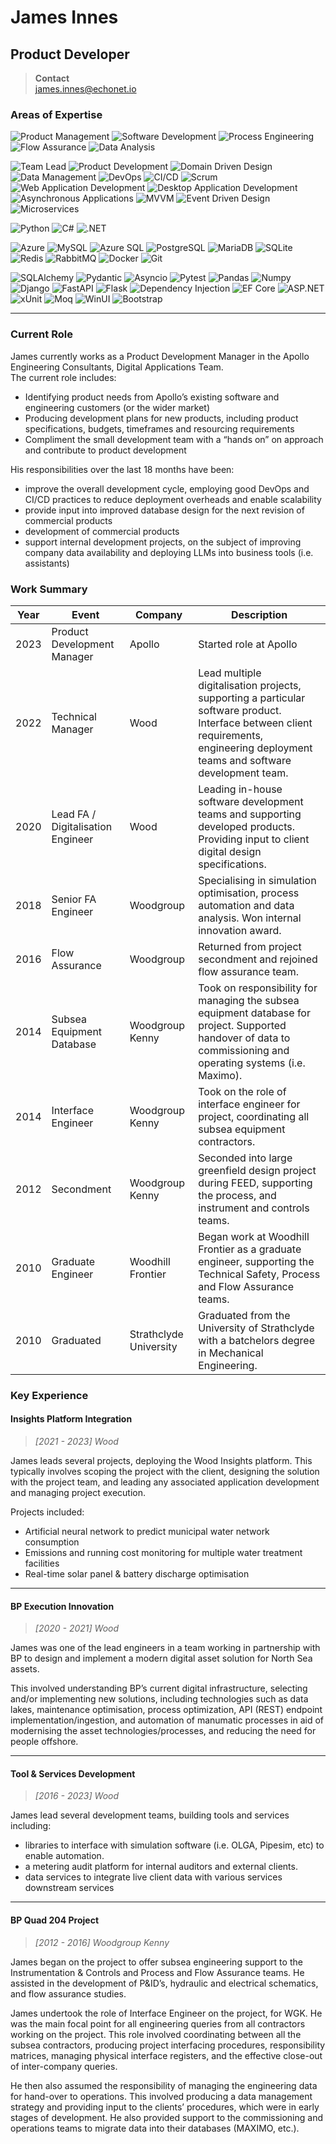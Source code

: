 # James Innes

## Product Developer

> **Contact**  
> james.innes@echonet.io

### Areas of Expertise
<!-- 3670A0 -->
![Product Management](https://img.shields.io/badge/Product_Management-3670A0?style=for-the-badge)
![Software Development](https://img.shields.io/badge/Software_Development-3670A0?style=for-the-badge)
![Process Engineering](https://img.shields.io/badge/Process_Engineering-3670A0?style=for-the-badge)
![Flow Assurance](https://img.shields.io/badge/Flow_Assurance-3670A0?style=for-the-badge)
![Data Analysis](https://img.shields.io/badge/Data_Analysis-3670A0?style=for-the-badge)

<!-- 4B82B3 -->
![Team Lead](https://img.shields.io/badge/Team_Lead-4B82B3)
![Product Development](https://img.shields.io/badge/Product_Development-4B82B3)
![Domain Driven Design](https://img.shields.io/badge/Domain_Driven_Design-4B82B3)
![Data Management](https://img.shields.io/badge/Data_Management-4B82B3)
![DevOps](https://img.shields.io/badge/DevOps-4B82B3)
![CI/CD](https://img.shields.io/badge/CI/CD-4B82B3)
![Scrum](https://img.shields.io/badge/Scrum-4B82B3)
![Web Application Development](https://img.shields.io/badge/Web_Application_Development-4B82B3)
![Desktop Application Development](https://img.shields.io/badge/Desktop_Application_Development-4B82B3)
![Asynchronous Applications](https://img.shields.io/badge/Asynchronous_Applications-4B82B3)
![MVVM](https://img.shields.io/badge/MVVM-4B82B3)
![Event Driven Design](https://img.shields.io/badge/Event_Driven_Design-4B82B3)
![Microservices](https://img.shields.io/badge/Microservices-4B82B3)


<!-- 6094C6 -->
![Python](https://img.shields.io/badge/Python-6094C6?logo=python&logoColor=white)
![C#](https://custom-icon-badges.demolab.com/badge/C%23-6094C6.svg?logo=cshrp&logoColor=white)
![.NET](https://img.shields.io/badge/.NET-6094C6?logo=dotnet&logoColor=white)


<!-- 76A6D9 -->
![Azure](https://custom-icon-badges.demolab.com/badge/Azure-76A6D9?logo=microsoft_azure&logoColor=white)
![MySQL](https://img.shields.io/badge/MySQL-76A6D9?logo=mysql&logoColor=fff)
![Azure SQL](https://custom-icon-badges.demolab.com/badge/Azure_SQL-76A6D9?logo=microsoft_azure&logoColor=white)
![PostgreSQL](https://img.shields.io/badge/PostgreSQL-76A6D9?logo=postgresql&logoColor=white)
![MariaDB](https://img.shields.io/badge/MariaDB-76A6D9?logo=mariadb&logoColor=white)
![SQLite](https://img.shields.io/badge/SQLite-76A6D9?logo=sqlite&logoColor=white)
![Redis](https://img.shields.io/badge/Redis-76A6D9?logo=redis&logoColor=white)
![RabbitMQ](https://img.shields.io/badge/RabbitMQ-76A6D9?logo=rabbitmq&logoColor=white)
![Docker](https://img.shields.io/badge/Docker-76A6D9?logo=docker&logoColor=white)
![Git](https://img.shields.io/badge/Git-76A6D9?logo=git&logoColor=white)


<!-- 8CB8EC -->
![SQLAlchemy](https://img.shields.io/badge/SQLAlchemy-8CB8EC?logo=python&logoColor=white)
![Pydantic](https://img.shields.io/badge/Pydantic-8CB8EC?logo=python&logoColor=white)
![Asyncio](https://img.shields.io/badge/Asyncio-8CB8EC?logo=python&logoColor=white)
![Pytest](https://img.shields.io/badge/Pytest-8CB8EC?logo=python&logoColor=white)
![Pandas](https://img.shields.io/badge/Pandas-8CB8EC?logo=python&logoColor=white)
![Numpy](https://img.shields.io/badge/Numpy-8CB8EC?logo=python&logoColor=white)
![Django](https://img.shields.io/badge/Django-8CB8EC.svg?logo=django&logoColor=white)
![FastAPI](https://img.shields.io/badge/FastAPI-8CB8EC.svg?logo=fastapi&logoColor=white)
![Flask](https://img.shields.io/badge/Flask-8CB8EC?logo=flask&logoColor=white)
![Dependency Injection](https://custom-icon-badges.demolab.com/badge/Dependency_Injection-8CB8EC.svg?logo=cshrp&logoColor=white)
![EF Core](https://custom-icon-badges.demolab.com/badge/EF_Core-8CB8EC.svg?logo=cshrp&logoColor=white)
![ASP.NET](https://custom-icon-badges.demolab.com/badge/ASP.NET-8CB8EC.svg?logo=cshrp&logoColor=white)
![xUnit](https://custom-icon-badges.demolab.com/badge/xUnit-8CB8EC.svg?logo=cshrp&logoColor=white)
![Moq](https://custom-icon-badges.demolab.com/badge/Moq-8CB8EC.svg?logo=cshrp&logoColor=white)
![WinUI](https://custom-icon-badges.demolab.com/badge/WinUI-8CB8EC.svg?logo=microsoft_logo2&logoColor=white)
![Bootstrap](https://img.shields.io/badge/Bootstrap-8CB8EC?logo=bootstrap&logoColor=white)

<hr>

### Current Role
James currently works as a Product Development Manager in the Apollo Engineering Consultants, Digital Applications Team.   
The current role includes:
 - Identifying product needs from Apollo’s existing software and engineering customers (or the wider market)
 - Producing development plans for new products, including product specifications, budgets, timeframes and resourcing requirements
 - Compliment the small development team with a “hands on” on approach and contribute to product development

His responsibilities over the last 18 months have been:
 - improve the overall development cycle, employing good DevOps and CI/CD practices to reduce deployment overheads and enable scalability
 - provide input into improved database design for the next revision of commercial products
 - development of commercial products
 - support internal development projects, on the subject of improving company data availability and deploying LLMs into business tools (i.e. assistants)

### Work Summary

| Year | Event | Company | Description | 
|------|-------|------------|--------------|
| 2023 | Product Development Manager | Apollo |  Started role at Apollo |
| 2022 | Technical Manager | Wood | Lead multiple digitalisation projects, supporting a particular software product. Interface between client requirements, engineering deployment teams and software development team. |
| 2020 | Lead FA / Digitalisation Engineer | Wood | Leading in-house software development teams and supporting developed products. Providing input to client digital design specifications. |
| 2018 | Senior FA Engineer | Woodgroup | Specialising in simulation optimisation, process automation and data analysis. Won internal innovation award. |
| 2016 | Flow Assurance | Woodgroup | Returned from project secondment and rejoined flow assurance team. |
| 2014 | Subsea Equipment Database | Woodgroup Kenny |Took on responsibility for managing the subsea equipment database for project. Supported handover of data to commissioning and operating systems (i.e. Maximo). |
| 2014 | Interface Engineer | Woodgroup Kenny | Took on the role of interface engineer for project, coordinating all subsea equipment contractors. |
| 2012 | Secondment | Woodgroup Kenny | Seconded into large greenfield design project during FEED, supporting the process, and instrument and controls teams. |
| 2010 | Graduate Engineer | Woodhill Frontier | Began work at Woodhill Frontier as a graduate engineer, supporting the Technical Safety, Process and Flow Assurance teams. |
| 2010 | Graduated | Strathclyde University | Graduated from the University of Strathclyde with a batchelors degree in Mechanical Engineering. |





### Key Experience

#### Insights Platform Integration
> *[2021 - 2023] Wood*

James leads several projects, deploying the Wood Insights platform. This typically involves scoping the project with the client, designing the solution with the project team, and leading any associated application development and managing project execution.

Projects included:
 - Artificial neural network to predict municipal water network consumption
 - Emissions and running cost monitoring for multiple water treatment facilities
 - Real-time solar panel & battery discharge optimisation
<hr>

#### BP Execution Innovation
> *[2020 - 2021] Wood*

James was one of the lead engineers in a team working in partnership with BP to design and implement a modern digital asset solution for North Sea assets. 

This involved understanding BP’s current digital infrastructure, selecting and/or implementing new solutions, including technologies such as data lakes, maintenance optimisation, process optimization, API (REST) endpoint implementation/ingestion, and automation of manumatic processes in aid of modernising the asset technologies/processes, and reducing the need for people offshore.
<hr>

#### Tool & Services Development
> *[2016 - 2023] Wood*

James lead several development teams, building tools and services including:

 - libraries to interface with simulation software (i.e. OLGA, Pipesim, etc) to enable automation.
 - a metering audit platform for internal auditors and external clients.
 - data services to integrate live client data with various services downstream services
 <hr>

#### BP Quad 204 Project
> *[2012 - 2016]  Woodgroup Kenny*

James began on the project to offer subsea engineering support to the Instrumentation & Controls and Process and Flow Assurance teams. He assisted in the development of P&ID’s, hydraulic and electrical schematics, and flow assurance studies.

James undertook the role of Interface Engineer on the project, for WGK. He was the main focal point for all engineering queries from all contractors working on the project. This role involved coordinating between all the subsea contractors, producing project interfacing procedures, responsibility matrices, managing physical interface registers, and the effective close-out of inter-company queries.

He then also assumed the responsibility of managing the engineering data for hand-over to operations. This involved producing a data management strategy and providing input to the clients’ procedures, which were in early stages of development. He also provided support to the commissioning and operations teams to migrate data into their databases (MAXIMO, etc.).